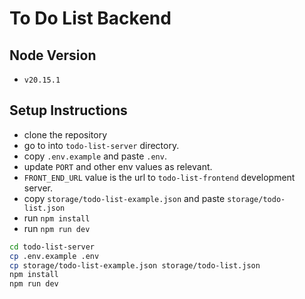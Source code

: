 # To Do List Backend

## Node Version
 - `v20.15.1`

## Setup Instructions

- clone the repository
- go to into `todo-list-server` directory.
- copy `.env.example` and paste `.env`.
- update `PORT` and other env values as relevant.
- `FRONT_END_URL` value is the url to `todo-list-frontend` development server.
- copy `storage/todo-list-example.json` and paste `storage/todo-list.json`
- run `npm install`
- run `npm run dev`

```sh
cd todo-list-server
cp .env.example .env
cp storage/todo-list-example.json storage/todo-list.json 
npm install
npm run dev
```